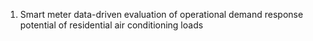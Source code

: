 ---
---
1. Smart meter data-driven evaluation of operational demand response potential of residential air conditioning loads

